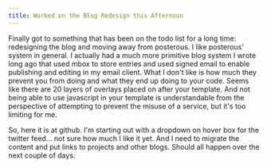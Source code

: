 ```yaml
---
title: Worked on the Blog Redesign this Afternoon
---
```


Finally got to something that has been on the todo list for a long time: redesigning the blog and moving away from posterous.  I like posterous' system in general.  I actually had a much more primitive blog system I wrote long ago that used mbox to store entries and used signed email to enable publishing and editing in my email client.  What I don't like is how much they prevent you from doing and what they end up doing to your code.  Seems like there are 20 layers of overlays placed on after your template.  And not being able to use javascript in your template is understandable from the perspective of attempting to prevent the misuse of a service, but it's too limiting for me.

So, here it is at github.  I'm starting out with a dropdown on hover box for the twitter feed... not sure how much I like it yet.  And I need to migrate the content and put links to projects and other blogs.  Should all happen over the next couple of days.

